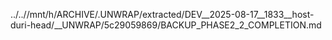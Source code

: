 ../..//mnt/h/ARCHIVE/.UNWRAP/extracted/DEV__2025-08-17__1833__host-duri-head/__UNWRAP/5c29059869/BACKUP_PHASE2_2_COMPLETION.md